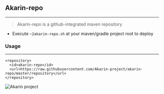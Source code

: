 ## Akarin-repo
***

> Akarin-repo is a github-integrated maven repository

* Execute `~2akarin-repo.sh` at your maven/gradle project root to deploy

### Usage
***
```
<repository>
  <id>akarin-repo</id>
  <url>https://raw.githubusercontent.com/Akarin-project/akarin-repo/master/repository</url>
</repository>
```

![Akarin project](https://i.loli.net/2018/05/13/5af7fbbfbcddf.png)